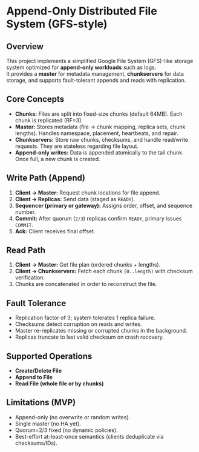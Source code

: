 # Append-Only Distributed File System (GFS-style)

## Overview
This project implements a simplified Google File System (GFS)-like storage system optimized for **append-only workloads** such as logs.  
It provides a **master** for metadata management, **chunkservers** for data storage, and supports fault-tolerant appends and reads with replication.

## Core Concepts
- **Chunks:** Files are split into fixed-size chunks (default 64MB). Each chunk is replicated (RF=3).
- **Master:** Stores metadata (file → chunk mapping, replica sets, chunk lengths). Handles namespace, placement, heartbeats, and repair.
- **Chunkservers:** Store raw chunks, checksums, and handle read/write requests. They are stateless regarding file layout.
- **Append-only writes:** Data is appended atomically to the tail chunk. Once full, a new chunk is created.

## Write Path (Append)
1. **Client → Master:** Request chunk locations for file append.
2. **Client → Replicas:** Send data (staged as `READY`).
3. **Sequencer (primary or gateway):** Assigns order, offset, and sequence number.
4. **Commit:** After quorum (`2/3`) replicas confirm `READY`, primary issues `COMMIT`.
5. **Ack:** Client receives final offset.

## Read Path
1. **Client → Master:** Get file plan (ordered chunks + lengths).
2. **Client → Chunkservers:** Fetch each chunk `[0..length)` with checksum verification.
3. Chunks are concatenated in order to reconstruct the file.

## Fault Tolerance
- Replication factor of 3; system tolerates 1 replica failure.
- Checksums detect corruption on reads and writes.
- Master re-replicates missing or corrupted chunks in the background.
- Replicas truncate to last valid checksum on crash recovery.

## Supported Operations
- **Create/Delete File**
- **Append to File**
- **Read File (whole file or by chunks)**

## Limitations (MVP)
- Append-only (no overwrite or random writes).
- Single master (no HA yet).
- Quorum=2/3 fixed (no dynamic policies).
- Best-effort at-least-once semantics (clients deduplicate via checksums/IDs).
